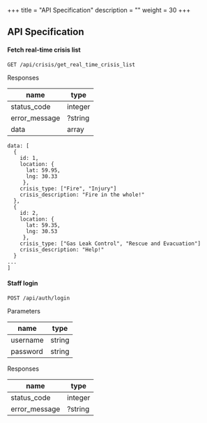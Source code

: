 +++ 
title = "API Specification" 
description = "" 
weight = 30
+++

## API Specification

#### Fetch real-time crisis list

```
GET /api/crisis/get_real_time_crisis_list
```

Responses

|name|type|
|----|----|
|status_code|integer|
|error_message|?string|
|data|array|

```
data: [
  {
    id: 1,
    location: {
      lat: 59.95,
      lng: 30.33
     },
    crisis_type: ["Fire", "Injury"]
    crisis_description: "Fire in the whole!"
  },
  {
    id: 2,
    location: {
      lat: 59.35,
      lng: 30.53
     },
    crisis_type: ["Gas Leak Control", "Rescue and Evacuation"]
    crisis_description: "Help!"
  }
...
]
```

#### Staff login

```
POST /api/auth/login
```

Parameters

|name|type|
|----|----|
|username|string|
|password|string|

Responses

|name|type|
|----|----|
|status_code|integer|
|error_message|?string|
